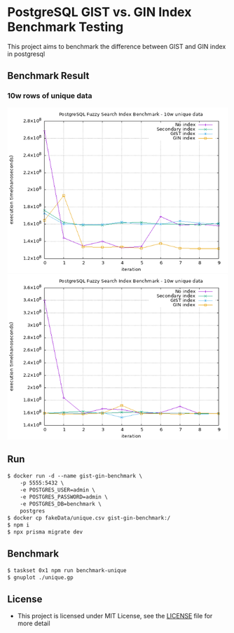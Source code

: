 # PostgreSQL GIST vs. GIN Index Benchmark Testing
This project aims to benchmark the difference between GIST and GIN index in postgresql

## Benchmark Result
### 10w rows of unique data
![](./benchmark-unique.png)
![](./benchmark-unique2.png)

## Run
```shell
$ docker run -d --name gist-gin-benchmark \
    -p 5555:5432 \
    -e POSTGRES_USER=admin \
    -e POSTGRES_PASSWORD=admin \
    -e POSTGRES_DB=benchmark \
    postgres
$ docker cp fakeData/unique.csv gist-gin-benchmark:/
$ npm i
$ npx prisma migrate dev
```

## Benchmark
```shell
$ taskset 0x1 npm run benchmark-unique
$ gnuplot ./unique.gp
```

## License
+ This project is licensed under MIT License, see the [LICENSE](./LICENSE) file for more detail